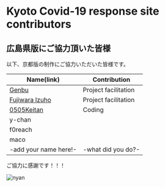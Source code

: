 Kyoto Covid-19 response site contributors
============================================

## 広島県版にご協力頂いた皆様

以下、京都版の制作にご協力いただいた皆様です。

| Name(link) | Contribution |
| --- | --- |
| [Genbu](https://twitter.com/genbugraphy/) | Project facilitation |
| [Fujiwara Izuho](https://twitter.com/fujiwaraizuho) | Project facilitation |
| [0505Keitan](https://twitter.com/0505Keitan) | Coding |
| y-chan ||
| f0reach ||
| maco ||
| -add your name here!- | -what did you do?- |

ご協力に感謝です！！！

![nyan](https://i.gyazo.com/f04e7468ea6e4bb6e87f6817fea980f9.gif)
